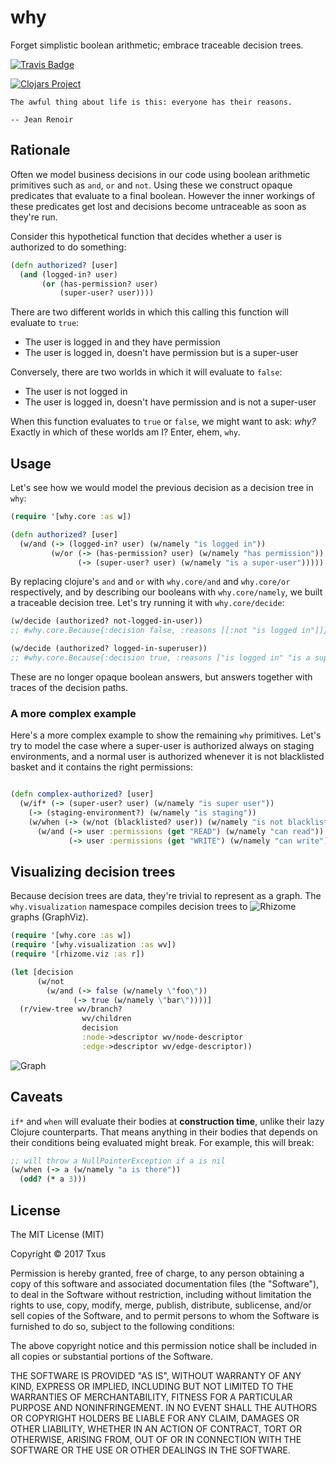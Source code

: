 # why

Forget simplistic boolean arithmetic; embrace traceable decision trees.

[![Travis Badge](https://img.shields.io/travis/txus/why/master.svg)](https://travis-ci.org/txus/why "Travis Badge")

[![Clojars Project](http://clojars.org/why/latest-version.svg)](http://clojars.org/why)

```
The awful thing about life is this: everyone has their reasons.

-- Jean Renoir
```

## Rationale

Often we model business decisions in our code using boolean arithmetic
primitives such as `and`, `or` and `not`. Using these we construct opaque
predicates that evaluate to a final boolean. However the inner workings of these
predicates get lost and decisions become untraceable as soon as they're run.

Consider this hypothetical function that decides whether a user is authorized to
do something:

```clojure
(defn authorized? [user]
  (and (logged-in? user)
       (or (has-permission? user)
           (super-user? user))))
```

There are two different worlds in which this calling this function will evaluate
to `true`:

* The user is logged in and they have permission
* The user is logged in, doesn't have permission but is a super-user

Conversely, there are two worlds in which it will evaluate to `false`:

* The user is not logged in
* The user is logged in, doesn't have permission and is not a super-user

When this function evaluates to `true` or `false`, we might want to ask: _why?_ Exactly in which of these worlds am I? Enter, ehem, `why`.

## Usage

Let's see how we would model the previous decision as a decision tree in `why`:

```clojure
(require '[why.core :as w])

(defn authorized? [user]
  (w/and (-> (logged-in? user) (w/namely "is logged in"))
         (w/or (-> (has-permission? user) (w/namely "has permission"))
               (-> (super-user? user) (w/namely "is a super-user")))))
```

By replacing clojure's `and` and `or` with `why.core/and` and `why.core/or`
respectively, and by describing our booleans with `why.core/namely`, we built a
traceable decision tree. Let's try running it with `why.core/decide`:

```clojure
(w/decide (authorized? not-logged-in-user))
;; #why.core.Because{:decision false, :reasons [[:not "is logged in"]]}

(w/decide (authorized? logged-in-superuser))
;; #why.core.Because{:decision true, :reasons ["is logged in" "is a super-user"]}
```

These are no longer opaque boolean answers, but answers together with traces of
the decision paths.

### A more complex example

Here's a more complex example to show the remaining `why` primitives. Let's try
to model the case where a super-user is authorized always on staging
environments, and a normal user is authorized whenever it is not blacklisted
basket and it contains the right permissions:

```clojure

(defn complex-authorized? [user]
  (w/if* (-> (super-user? user) (w/namely "is super user"))
    (-> (staging-environment?) (w/namely "is staging"))
    (w/when (-> (w/not (blacklisted? user)) (w/namely "is not blacklisted"))
      (w/and (-> user :permissions (get "READ") (w/namely "can read"))
             (-> user :permissions (get "WRITE") (w/namely "can write"))))))
```

## Visualizing decision trees

Because decision trees are data, they're trivial to represent as a graph. The `why.visualization` namespace compiles decision trees to ![Rhizome](https://github.com/ztellman/rhizome) graphs (GraphViz).

```clojure
(require '[why.core :as w])
(require '[why.visualization :as wv])
(require '[rhizome.viz :as r])

(let [decision
      (w/not
        (w/and (-> false (w/namely \"foo\"))
              (-> true (w/namely \"bar\"))))]
  (r/view-tree wv/branch?
                wv/children
                decision
                :node->descriptor wv/node-descriptor
                :edge->descriptor wv/edge-descriptor))
```

![Graph](https://raw.githubusercontent.com/txus/why/master/resources/graph.png)

## Caveats

`if*` and `when` will evaluate their bodies at **construction time**, unlike
their lazy Clojure counterparts. That means anything in their bodies that
depends on their conditions being evaluated might break. For example, this will
break:

```clojure
;; will throw a NullPointerException if a is nil
(w/when (-> a (w/namely "a is there"))
  (odd? (* a 3)))
```

## License

The MIT License (MIT)

Copyright © 2017 Txus

Permission is hereby granted, free of charge, to any person obtaining a copy of this software and associated documentation files (the "Software"), to deal in the Software without restriction, including without limitation the rights to use, copy, modify, merge, publish, distribute, sublicense, and/or sell copies of the Software, and to permit persons to whom the Software is furnished to do so, subject to the following conditions:

The above copyright notice and this permission notice shall be included in all copies or substantial portions of the Software.

THE SOFTWARE IS PROVIDED "AS IS", WITHOUT WARRANTY OF ANY KIND, EXPRESS OR IMPLIED, INCLUDING BUT NOT LIMITED TO THE WARRANTIES OF MERCHANTABILITY, FITNESS FOR A PARTICULAR PURPOSE AND NONINFRINGEMENT. IN NO EVENT SHALL THE AUTHORS OR COPYRIGHT HOLDERS BE LIABLE FOR ANY CLAIM, DAMAGES OR OTHER LIABILITY, WHETHER IN AN ACTION OF CONTRACT, TORT OR OTHERWISE, ARISING FROM, OUT OF OR IN CONNECTION WITH THE SOFTWARE OR THE USE OR OTHER DEALINGS IN THE SOFTWARE.
